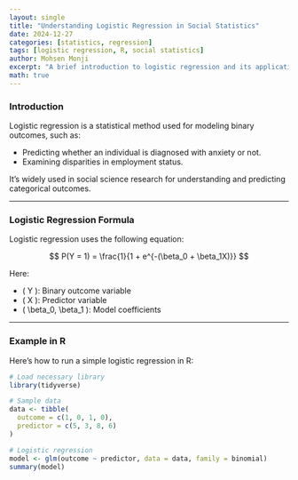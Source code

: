 ```yaml
---
layout: single
title: "Understanding Logistic Regression in Social Statistics"
date: 2024-12-27
categories: [statistics, regression]
tags: [logistic regression, R, social statistics]
author: Mohsen Monji
excerpt: "A brief introduction to logistic regression and its applications in social statistics, with examples in R."
math: true
---
```


### Introduction

Logistic regression is a statistical method used for modeling binary outcomes, such as:

- Predicting whether an individual is diagnosed with anxiety or not.
- Examining disparities in employment status.

It’s widely used in social science research for understanding and predicting categorical outcomes.

---

### Logistic Regression Formula

Logistic regression uses the following equation:

$$
P(Y = 1) = \frac{1}{1 + e^{-(\beta_0 + \beta_1X)}}
$$

Here:
- \( Y \): Binary outcome variable  
- \( X \): Predictor variable  
- \( \beta_0, \beta_1 \): Model coefficients  

---

### Example in R

Here’s how to run a simple logistic regression in R:

```r
# Load necessary library
library(tidyverse)

# Sample data
data <- tibble(
  outcome = c(1, 0, 1, 0),
  predictor = c(5, 3, 8, 6)
)

# Logistic regression
model <- glm(outcome ~ predictor, data = data, family = binomial)
summary(model)